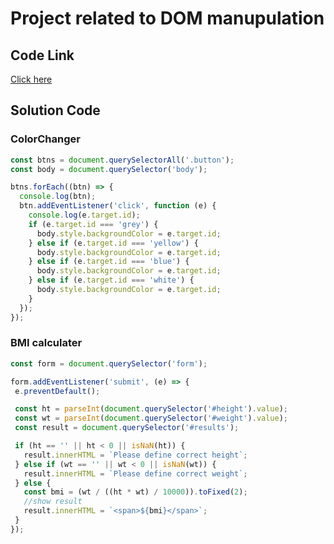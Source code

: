 # Project related to DOM manupulation

## Code Link 
[Click here](https://stackblitz.com/edit/dom-project-chaiaurcode-sv8xg9?file=1-colorChanger%2Fchaiaurcode.js,1-colorChanger%2Findex.html)

## Solution Code

### ColorChanger

```javascript
const btns = document.querySelectorAll('.button');
const body = document.querySelector('body');

btns.forEach((btn) => {
  console.log(btn);
  btn.addEventListener('click', function (e) {
    console.log(e.target.id);
    if (e.target.id === 'grey') {
      body.style.backgroundColor = e.target.id;
    } else if (e.target.id === 'yellow') {
      body.style.backgroundColor = e.target.id;
    } else if (e.target.id === 'blue') {
      body.style.backgroundColor = e.target.id;
    } else if (e.target.id === 'white') {
      body.style.backgroundColor = e.target.id;
    }
  });
});
 ```

 ### BMI calculater

 ```javascript
const form = document.querySelector('form');

form.addEventListener('submit', (e) => {
  e.preventDefault();

  const ht = parseInt(document.querySelector('#height').value);
  const wt = parseInt(document.querySelector('#weight').value);
  const result = document.querySelector('#results');

  if (ht == '' || ht < 0 || isNaN(ht)) {
    result.innerHTML = `Please define correct height`;
  } else if (wt == '' || wt < 0 || isNaN(wt)) {
    result.innerHTML = `Please define correct weight`;
  } else {
    const bmi = (wt / ((ht * wt) / 10000)).toFixed(2);
    //show result
    result.innerHTML = `<span>${bmi}</span>`;
  }
});
 ```